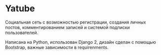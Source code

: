 # Yatube
Социальная сеть с возможностью регистрации, создания личных постов, комментированием записей и системой подписки пользователей.

Написана на Python, использован Django 2, дизайн сделан с помощью Bootstrap, важные зависимости в requirenments. 
